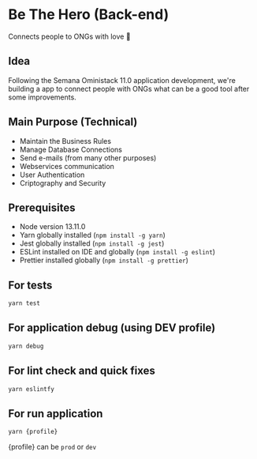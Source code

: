 # Be The Hero (Back-end)
Connects people to ONGs with love 🚀

## Idea
Following the Semana Oministack 11.0 application development, we're building a app to connect people with ONGs what can be a good tool after some improvements.

## Main Purpose (Technical)
- Maintain the Business Rules
- Manage Database Connections
- Send e-mails (from many other purposes)
- Webservices communication
- User Authentication
- Criptography and Security

## Prerequisites
- Node version 13.11.0
- Yarn globally installed (`npm install -g yarn`)
- Jest globally installed (`npm install -g jest`)
- ESLint installed on IDE and globally (`npm install -g eslint`)
- Prettier installed globally (`npm install -g prettier`)

## For tests
```bash
yarn test
```
## For application debug (using DEV profile)
```bash
yarn debug
```
## For lint check and quick fixes
```bash
yarn eslintfy
```
## For run application
```bash
yarn {profile}
```
{profile} can be `prod` or `dev`

